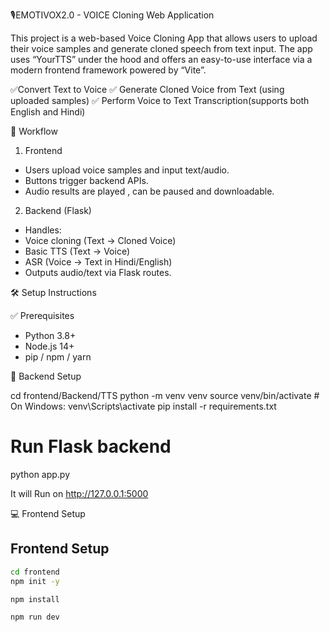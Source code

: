 🎙️EMOTIVOX2.0 - VOICE Cloning Web Application

This project is a web-based Voice Cloning App that allows users to upload their voice samples and generate cloned speech from text input. The app uses “YourTTS” under the hood and offers an easy-to-use interface via a modern frontend framework powered by “Vite”.

✅Convert Text to Voice
✅ Generate Cloned Voice from Text (using uploaded samples)
✅ Perform Voice to Text Transcription(supports both English and Hindi)


🔄 Workflow

1.  Frontend
- Users upload voice samples and input text/audio.
- Buttons trigger backend APIs.
- Audio results are played , can be paused and downloadable.

2. Backend (Flask)
- Handles:
 - Voice cloning (Text → Cloned Voice)
 - Basic TTS (Text → Voice)
 - ASR (Voice → Text in Hindi/English)
- Outputs audio/text via Flask routes.



🛠️ Setup Instructions

✅ Prerequisites
- Python 3.8+
- Node.js 14+
- pip / npm / yarn





🔧 Backend Setup

cd frontend/Backend/TTS
python -m venv venv
source venv/bin/activate  # On Windows: venv\Scripts\activate
pip install -r requirements.txt

# Run Flask backend
python app.py

 It will Run on http://127.0.0.1:5000

💻 Frontend Setup

## Frontend Setup

```bash
cd frontend
npm init -y
```
```bash
npm install
```
```bash
npm run dev
```
